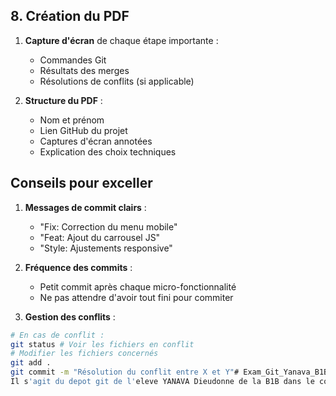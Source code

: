 
## 8. Création du PDF

1. **Capture d'écran** de chaque étape importante :
   - Commandes Git
   - Résultats des merges
   - Résolutions de conflits (si applicable)

2. **Structure du PDF** :
   - Nom et prénom
   - Lien GitHub du projet
   - Captures d'écran annotées
   - Explication des choix techniques

## Conseils pour exceller

1. **Messages de commit clairs** :
   - "Fix: Correction du menu mobile"
   - "Feat: Ajout du carrousel JS"
   - "Style: Ajustements responsive"

2. **Fréquence des commits** :
   - Petit commit après chaque micro-fonctionnalité
   - Ne pas attendre d'avoir tout fini pour commiter

3. **Gestion des conflits** :
```bash
# En cas de conflit :
git status # Voir les fichiers en conflit
# Modifier les fichiers concernés
git add .
git commit -m "Résolution du conflit entre X et Y"# Exam_Git_Yanava_B1B
Il s'agit du depot git de l'eleve YANAVA Dieudonne de la B1B dans le compte de l'examen de la session normal 2
